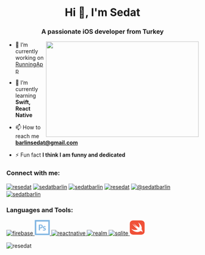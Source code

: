 <h1 align="center">Hi 👋, I'm Sedat</h1>
<h3 align="center">A passionate iOS developer from Turkey</h3>

<img src="https://user-images.githubusercontent.com/71966913/206712643-ee8c8f0d-f8f6-4e78-aa95-7cb3737a4c5a.gif" align="right" width="400" height="250">


- 🔭 I’m currently working on [RunningApp](https://github.com/resedat/RunningApp)

- 🌱 I’m currently learning **Swift, React Native**

- 📫 How to reach me **barlinsedat@gmail.com**

- ⚡ Fun fact **I think I am funny and dedicated**

<h3 align="left">Connect with me:</h3>
<p align="left">
<a href="https://dev.to/resedat" target="blank"><img align="center" src="https://raw.githubusercontent.com/rahuldkjain/github-profile-readme-generator/master/src/images/icons/Social/devto.svg" alt="resedat" height="30" width="40" /></a>
<a href="https://twitter.com/sedatbarlin" target="blank"><img align="center" src="https://raw.githubusercontent.com/rahuldkjain/github-profile-readme-generator/master/src/images/icons/Social/twitter.svg" alt="sedatbarlin" height="30" width="40" /></a>
<a href="https://linkedin.com/in/sedatbarlin" target="blank"><img align="center" src="https://raw.githubusercontent.com/rahuldkjain/github-profile-readme-generator/master/src/images/icons/Social/linked-in-alt.svg" alt="sedatbarlin" height="30" width="40" /></a>
<a href="https://stackoverflow.com/users/resedat" target="blank"><img align="center" src="https://raw.githubusercontent.com/rahuldkjain/github-profile-readme-generator/master/src/images/icons/Social/stack-overflow.svg" alt="resedat" height="30" width="40" /></a>
<a href="https://medium.com/@sedatbarlin" target="blank"><img align="center" src="https://raw.githubusercontent.com/rahuldkjain/github-profile-readme-generator/master/src/images/icons/Social/medium.svg" alt="@sedatbarlin" height="30" width="40" /></a>
<a href="https://www.youtube.com/c/sedatbarlin" target="blank"><img align="center" src="https://raw.githubusercontent.com/rahuldkjain/github-profile-readme-generator/master/src/images/icons/Social/youtube.svg" alt="sedatbarlin" height="30" width="40" /></a>
</p>

<h3 align="left">Languages and Tools:</h3>
<p align="left"> <a href="https://firebase.google.com/" target="_blank" rel="noreferrer"> <img src="https://www.vectorlogo.zone/logos/firebase/firebase-icon.svg" alt="firebase" width="40" height="40"/> </a> <a href="https://www.photoshop.com/en" target="_blank" rel="noreferrer"> <img src="https://raw.githubusercontent.com/devicons/devicon/master/icons/photoshop/photoshop-line.svg" alt="photoshop" width="40" height="40"/> </a> <a href="https://reactnative.dev/" target="_blank" rel="noreferrer"> <img src="https://reactnative.dev/img/header_logo.svg" alt="reactnative" width="40" height="40"/> </a> <a href="https://realm.io/" target="_blank" rel="noreferrer"> <img src="https://raw.githubusercontent.com/bestofjs/bestofjs-webui/8665e8c267a0215f3159df28b33c365198101df5/public/logos/realm.svg" alt="realm" width="40" height="40"/> </a> <a href="https://www.sqlite.org/" target="_blank" rel="noreferrer"> <img src="https://www.vectorlogo.zone/logos/sqlite/sqlite-icon.svg" alt="sqlite" width="40" height="40"/> </a> <a href="https://developer.apple.com/swift/" target="_blank" rel="noreferrer"> <img src="https://raw.githubusercontent.com/devicons/devicon/master/icons/swift/swift-original.svg" alt="swift" width="40" height="40"/> </a> </p>

<p><img align="center" src="https://github-readme-stats.vercel.app/api/top-langs?username=resedat&show_icons=true&locale=en&layout=compact" alt="resedat" /></p>
